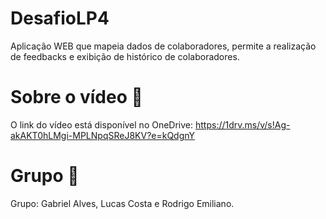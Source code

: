 # DesafioLP4
Aplicação WEB que mapeia dados de colaboradores, permite a realização de feedbacks e exibição de histórico de colaboradores.

# Sobre o vídeo 🎥
O link do vídeo está disponível no OneDrive:
https://1drv.ms/v/s!Ag-akAKT0hLMgi-MPLNpqSReJ8KV?e=kQdgnY

# Grupo 👥
Grupo: Gabriel Alves, Lucas Costa e Rodrigo Emiliano.
